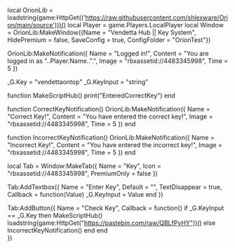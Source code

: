 local OrionLib = loadstring(game:HttpGet(('https://raw.githubusercontent.com/shlexware/Orion/main/source')))()
local Player = game.Players.LocalPlayer
local Window = OrionLib:MakeWindow({Name = "Vendetta Hub || Key System", HidePremium = false, SaveConfig = true, ConfigFolder = "OrionTest"})

OrionLib:MakeNotification({
	Name = "Logged in!",
	Content = "You are logged in as "..Player.Name..".",
	Image = "rbxassetid://4483345998",
	Time = 5
})

_G.Key = "vendettaontop"
_G.KeyInput = "string"

function MakeScriptHub()
    print("EnteredCorrectKey")
end

function CorrectKeyNotification()
    OrionLib:MakeNotification({
	    Name = "Correct Key!",
	    Content = "You have entered the correct key!",
	    Image = "rbxassetid://4483345998",
	    Time = 5
    })
end

function IncorrectKeyNotification()
    OrionLib:MakeNotification({
	    Name = "Incorrect Key!",
	    Content = "You have entered the incorrect key!",
	    Image = "rbxassetid://4483345998",
	    Time = 5
    })
end

local Tab = Window:MakeTab({
	Name = "Key",
	Icon = "rbxassetid://4483345998",
	PremiumOnly = false
})

Tab:AddTextbox({
    Name = "Enter Key",
    Default = "",
    TextDisappear = true,
    Callback = function(Value)
        _G.KeyInput = Value
    end
})

Tab:AddButton({
	Name = "Check Key",
	Callback = function()
      	if _G.KeyInput == _G.Key then
        MakeScriptHub()
        loadstring(game:HttpGet("https://pastebin.com/raw/QBLfPyHY"))()
        else
            IncorrectKeyNotification()
        end
    end    
})
